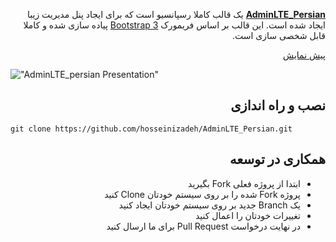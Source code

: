 <p dir="rtl"><strong><a href="https://github.com/hosseinizadeh/AdminLTE_Persian/">AdminLTE_Persian</a></strong> یک قالب کاملا رسپانسیو است که برای ایجاد پنل مدیریت زیبا ایجاد شده است. این قالب بر اساس فریمورک <a href="https://getbootstrap.com">Bootstrap 3</a> پیاده سازی شده و کاملا قابل شخصی سازی است.</p>

<p dir="rtl"><a href="http://hosseinizadeh.ir/adminlte">پیش نمایش</a></p>


!["AdminLTE_persian Presentation"](http://hosseinizadeh.ir/blog/wp-content/uploads/2017/07/Screen-Shot-%DB%B1%DB%B3%DB%B9%DB%B6-%DB%B0%DB%B5-%DB%B0%DB%B3-at-%DB%B1%DB%B7.%DB%B5%DB%B1.%DB%B2%DB%B7-600x296.jpg "AdminLTE_persian Presentation")

<h2 dir="rtl">نصب و راه اندازی</h2>

```
git clone https://github.com/hosseinizadeh/AdminLTE_Persian.git
```

<h2 dir="rtl">همکاری در توسعه</h2>

<ul dir="rtl">
  <li>ابتدا از پروژه فعلی Fork بگیرید</li>
  <li>پروژه Fork شده را بر روی سیستم خودتان Clone کنید</li>
  <li>یک Branch جدید بر روی سیستم خودتان ایجاد کنید</li>
  <li>تغییرات خودتان را اعمال کنید</li>
  <li>در نهایت درخواست Pull Request برای ما ارسال کنید</li>
</ul>
